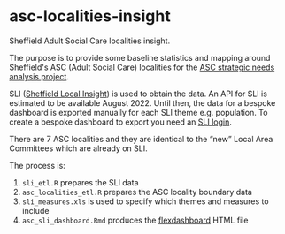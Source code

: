 # asc-localities-insight
Sheffield Adult Social Care localities insight.  

The purpose is to provide some baseline statistics and mapping around Sheffield's ASC (Adult Social Care) localities for the [ASC strategic needs analysis project](https://github.com/scc-pi/ASC_SNA).  

SLI ([Sheffield Local Insight](https://sheffield.communityinsight.org/)) is used to obtain the data. An API for SLI is estimated to be available August 2022. Until then, the data for a bespoke dashboard is exported manually for each SLI theme e.g. population. To create a bespoke dashboard to export you need an [SLI login](https://local.communityinsight.org/login/).

There are 7 ASC localities and they are identical to the “new” Local Area Committees which are already on SLI.

The process is:
1. `sli_etl.R` prepares the SLI data  
1. `asc_localities_etl.R` prepares the ASC locality boundary data  
1. `sli_measures.xls` is used to specify which themes and measures to include  
1. `asc_sli_dashboard.Rmd` produces the [flexdashboard](https://pkgs.rstudio.com/flexdashboard/) HTML file  